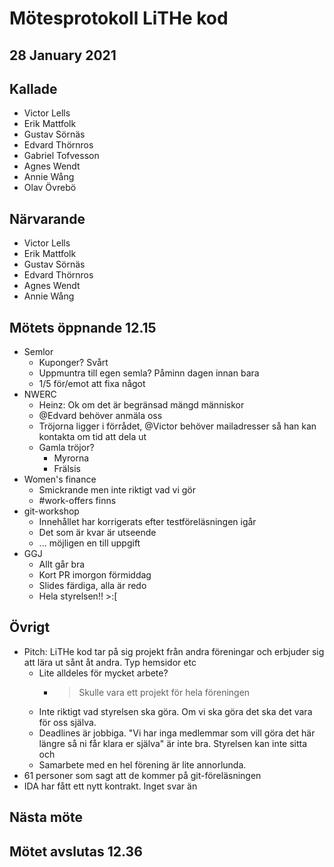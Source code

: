 # Mötesprotokoll LiTHe kod

## 28 January 2021

## Kallade

- Victor Lells
- Erik Mattfolk
- Gustav Sörnäs
- Edvard Thörnros
- Gabriel Tofvesson
- Agnes Wendt
- Annie Wång
- Olav Övrebö

## Närvarande

- Victor Lells
- Erik Mattfolk
- Gustav Sörnäs
- Edvard Thörnros
- Agnes Wendt
- Annie Wång

## Mötets öppnande 12.15

- Semlor
  - Kuponger? Svårt
  - Uppmuntra till egen semla? Påminn dagen innan bara
  - 1/5 för/emot att fixa något
- NWERC
  - Heinz: Ok om det är begränsad mängd människor
  - @Edvard behöver anmäla oss
  - Tröjorna ligger i förrådet, @Victor behöver mailadresser så han kan kontakta
    om tid att dela ut
  - Gamla tröjor?
    - Myrorna
    - Frälsis
- Women's finance
  - Smickrande men inte riktigt vad vi gör
  - #work-offers finns
- git-workshop
  - Innehållet har korrigerats efter testföreläsningen igår
  - Det som är kvar är utseende
  - ... möjligen en till uppgift
- GGJ
  - Allt går bra
  - Kort PR imorgon förmiddag
  - Slides färdiga, alla är redo
  - Hela styrelsen!! >:[


## Övrigt

- Pitch: LiTHe kod tar på sig projekt från andra föreningar och erbjuder sig att
  lära ut sånt åt andra. Typ hemsidor etc
  - Lite alldeles för mycket arbete?
    - > Skulle vara ett projekt för hela föreningen
  - Inte riktigt vad styrelsen ska göra. Om vi ska göra det ska det vara för oss
    själva.
  - Deadlines är jobbiga. "Vi har inga medlemmar som vill göra det här längre så
    ni får klara er själva" är inte bra. Styrelsen kan inte sitta och 
  - Samarbete med en hel förening är lite annorlunda.
- 61 personer som sagt att de kommer på git-föreläsningen
- IDA har fått ett nytt kontrakt. Inget svar än

## Nästa möte

## Mötet avslutas 12.36
